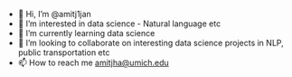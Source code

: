 - 👋 Hi, I’m @amitj1jan
- 👀 I’m interested in data science - Natural language etc
- 🌱 I’m currently learning data science
- 💞️ I’m looking to collaborate on interesting data science projects in NLP, public transportation etc
- 📫 How to reach me amitjha@umich.edu

<!---
amitj1jan/amitj1jan is a ✨ special ✨ repository because its `README.md` (this file) appears on your GitHub profile.
You can click the Preview link to take a look at your changes.
--->
